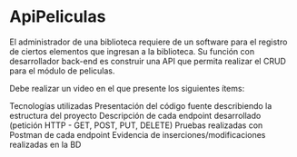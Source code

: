# ApiPeliculas



El administrador de una biblioteca requiere de un software para el registro de ciertos elementos que ingresan a la biblioteca. Su función con desarrollador back-end es construir una API que permita realizar el CRUD para el módulo de peliculas.

Debe realizar un video en el que presente los siguientes ítems: 

Tecnologías utilizadas
Presentación del código fuente describiendo la estructura del proyecto
Descripción de cada endpoint desarrollado (petición HTTP - GET, POST, PUT, DELETE)
Pruebas realizadas con Postman de cada endpoint
Evidencia de inserciones/modificaciones realizadas en la BD
